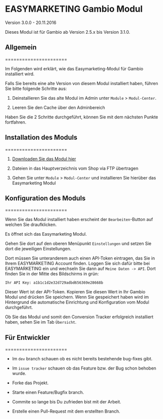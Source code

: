 # EASYMARKETING Gambio Modul
Version 3.0.0 - 20.11.2016

Dieses Modul ist für Gambio ab Version 2.5.x bis Version 3.1.0.

## Allgemein
======================

Im Folgenden wird erklärt, wie das Easymarketing-Modul für Gambio installiert wird.

Falls Sie bereits eine alte Version von diesem Modul installiert haben, führen Sie bitte folgende Schritte aus:

1. Deinstallieren Sie das alte Modul im Admin unter `Module` > `Modul-Center`.

3. Leeren Sie den Cache über den Adminbereich

Haben Sie die 2 Schritte durchgeführt, können Sie mit dem nächsten Punkte fortfahren.

## Installation des Moduls
======================

1. [Downloaden Sie das Modul hier](https://github.com/EASYMARKETING/gambio/archive/v3.0.x.zip)

2. Dateien in das Hauptverzeichnis vom Shop via FTP übertragen

3. Gehen Sie unter `Module` > `Modul-Center` und installieren Sie hierüber das Easymarketing Modul

## Konfiguration des Moduls
======================

Wenn Sie das Modul installiert haben erscheint der `Bearbeiten`-Button auf welchen Sie draufklicken.

Es öffnet sich das Easymarketing Modul.

Gehen Sie dort auf den oberen Menüpunkt `Einstellungen` und setzen Sie dort die jeweiligen Einstellungen. 

Dort müssen Sie unteranderem auch einen API-Token eintragen, das Sie in Ihrem EASYMARKETING Account finden. Loggen Sie sich dafür bitte bei EASYMARKETING ein und wechseln Sie dann auf `Meine Daten -> API`. Dort finden Sie in der Mitte des Bildschirms in grün: 

`Ihr API Key: a1b1c1d2e32d729adbd656369e28668b`

Dieser Wert ist der API-Token. Kopieren Sie diesen Wert in Ihr Gambio Modul und drücken Sie speichern. Wenn Sie gespeichert haben wird im Hintergrund die automatische Einrichtung und Konfiguration vom Modul durchgeführt.

Ob Sie das Modul und somit den Conversion Tracker erfolgreich installiert haben, sehen Sie im Tab `Übersicht`.

## Für Entwickler
======================

* Im `dev` branch schauen ob es nicht bereits bestehende bug-fixes gibt.

* Im `issue tracker` schauen ob das Feature bzw. der Bug schon behoben wurde.

* Forke das Projekt.

* Starte einen Feature/Bugfix branch.

* Commite so lange bis Du zufrieden bist mit der Arbeit.

* Erstelle einen Pull-Request mit dem erstellten Branch.
